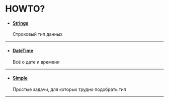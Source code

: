# HOWTO?

- #### [Strings](/source/strings/strings.md)

    Строковый тип данных
---

- #### [DateTime](/source/datetime/datetime.md)

    Всё о дате и времени
---

- #### [Simple](/source/simple/simple.md)

    Простые задачи, для которых трудно подобрать тип
---

